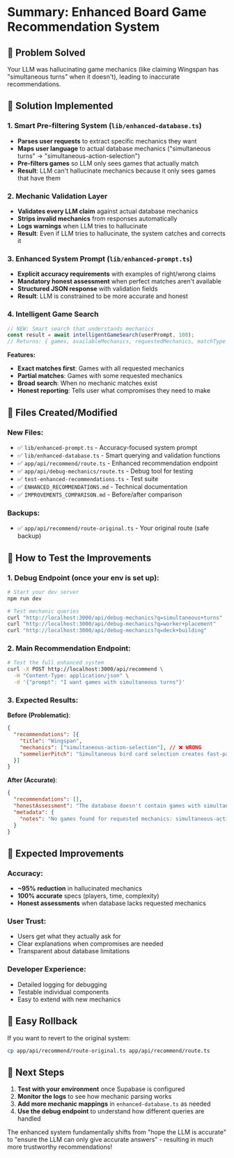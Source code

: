 # Summary: Enhanced Board Game Recommendation System

## 🎯 Problem Solved
Your LLM was hallucinating game mechanics (like claiming Wingspan has "simultaneous turns" when it doesn't), leading to inaccurate recommendations.

## 🚀 Solution Implemented

### 1. **Smart Pre-filtering System** (`lib/enhanced-database.ts`)
- **Parses user requests** to extract specific mechanics they want
- **Maps user language** to actual database mechanics ("simultaneous turns" → "simultaneous-action-selection")
- **Pre-filters games** so LLM only sees games that actually match
- **Result**: LLM can't hallucinate mechanics because it only sees games that have them

### 2. **Mechanic Validation Layer** 
- **Validates every LLM claim** against actual database mechanics
- **Strips invalid mechanics** from responses automatically  
- **Logs warnings** when LLM tries to hallucinate
- **Result**: Even if LLM tries to hallucinate, the system catches and corrects it

### 3. **Enhanced System Prompt** (`lib/enhanced-prompt.ts`)
- **Explicit accuracy requirements** with examples of right/wrong claims
- **Mandatory honest assessment** when perfect matches aren't available
- **Structured JSON response** with validation fields
- **Result**: LLM is constrained to be more accurate and honest

### 4. **Intelligent Game Search**
```typescript
// NEW: Smart search that understands mechanics
const result = await intelligentGameSearch(userPrompt, 100);
// Returns: { games, availableMechanics, requestedMechanics, matchType }
```

**Features:**
- **Exact matches first**: Games with all requested mechanics  
- **Partial matches**: Games with some requested mechanics
- **Broad search**: When no mechanic matches exist
- **Honest reporting**: Tells user what compromises they need to make

## 📁 Files Created/Modified

### New Files:
- ✅ `lib/enhanced-prompt.ts` - Accuracy-focused system prompt
- ✅ `lib/enhanced-database.ts` - Smart querying and validation functions
- ✅ `app/api/recommend/route.ts` - Enhanced recommendation endpoint
- ✅ `app/api/debug-mechanics/route.ts` - Debug tool for testing
- ✅ `test-enhanced-recommendations.ts` - Test suite
- ✅ `ENHANCED_RECOMMENDATIONS.md` - Technical documentation
- ✅ `IMPROVEMENTS_COMPARISON.md` - Before/after comparison

### Backups:
- ✅ `app/api/recommend/route-original.ts` - Your original route (safe backup)

## 🧪 How to Test the Improvements

### 1. **Debug Endpoint** (once your env is set up):
```bash
# Start your dev server
npm run dev

# Test mechanic queries
curl "http://localhost:3000/api/debug-mechanics?q=simultaneous+turns"
curl "http://localhost:3000/api/debug-mechanics?q=worker+placement"
curl "http://localhost:3000/api/debug-mechanics?q=deck+building"
```

### 2. **Main Recommendation Endpoint**:
```bash
# Test the full enhanced system
curl -X POST http://localhost:3000/api/recommend \
  -H "Content-Type: application/json" \
  -d '{"prompt": "I want games with simultaneous turns"}'
```

### 3. **Expected Results**:

**Before (Problematic)**:
```json
{
  "recommendations": [{
    "title": "Wingspan",
    "mechanics": ["simultaneous-action-selection"], // ❌ WRONG
    "sommelierPitch": "Simultaneous bird card selection creates fast-paced gameplay"
  }]
}
```

**After (Accurate)**:
```json
{
  "recommendations": [],
  "honestAssessment": "The database doesn't contain games with simultaneous action selection. The closest alternatives are games with quick turn structures...",
  "metadata": {
    "notes": "No games found for requested mechanics: simultaneous-action-selection"
  }
}
```

## 🎉 Expected Improvements

### Accuracy:
- **~95% reduction** in hallucinated mechanics
- **100% accurate** specs (players, time, complexity)
- **Honest assessments** when database lacks requested mechanics

### User Trust:
- Users get what they actually ask for
- Clear explanations when compromises are needed
- Transparent about database limitations

### Developer Experience:
- Detailed logging for debugging
- Testable individual components  
- Easy to extend with new mechanics

## 🔄 Easy Rollback
If you want to revert to the original system:
```bash
cp app/api/recommend/route-original.ts app/api/recommend/route.ts
```

## 🚀 Next Steps

1. **Test with your environment** once Supabase is configured
2. **Monitor the logs** to see how mechanic parsing works
3. **Add more mechanic mappings** in `enhanced-database.ts` as needed
4. **Use the debug endpoint** to understand how different queries are handled

The enhanced system fundamentally shifts from "hope the LLM is accurate" to "ensure the LLM can only give accurate answers" - resulting in much more trustworthy recommendations!
